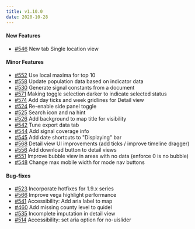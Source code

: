 ```yaml
---
title: v1.10.0
date: 2020-10-28
---
```


#### New Features

- [#546](https://github.com/cmu-delphi/www-covidcast/pull/546) New tab Single location view

#### Minor Features

- [#552](https://github.com/cmu-delphi/www-covidcast/pull/552) Use local maxima for top 10
- [#558](https://github.com/cmu-delphi/www-covidcast/pull/558) Update population data based on indicator data
- [#530](https://github.com/cmu-delphi/www-covidcast/pull/530) Generate signal constants from a document
- [#571](https://github.com/cmu-delphi/www-covidcast/pull/571) Making toggle selection darker to indicate selected status
- [#574](https://github.com/cmu-delphi/www-covidcast/pull/574) Add day ticks and week gridlines for Detail view
- [#524](https://github.com/cmu-delphi/www-covidcast/pull/524) Re-enable side panel toggle
- [#525](https://github.com/cmu-delphi/www-covidcast/pull/525) Search icon and na hint
- [#526](https://github.com/cmu-delphi/www-covidcast/pull/526) Add background to map title for visibility
- [#542](https://github.com/cmu-delphi/www-covidcast/pull/542) Tune export data tab
- [#544](https://github.com/cmu-delphi/www-covidcast/pull/544) Add signal coverage info
- [#545](https://github.com/cmu-delphi/www-covidcast/pull/545) Add date shortcuts to "Displaying" bar
- [#568](https://github.com/cmu-delphi/www-covidcast/pull/568) Detail view UI improvements (add ticks / improve timeline dragger)
- [#556](https://github.com/cmu-delphi/www-covidcast/pull/556) Add download button to detail views
- [#551](https://github.com/cmu-delphi/www-covidcast/pull/551) Improve bubble view in areas with no data (enforce 0 is no bubble)
- [#548](https://github.com/cmu-delphi/www-covidcast/pull/548) Change max mobile width for mode nav buttons

#### Bug-fixes

- [#523](https://github.com/cmu-delphi/www-covidcast/pull/523) Incorporate hotfixes for 1.9.x series
- [#566](https://github.com/cmu-delphi/www-covidcast/pull/566) Improve vega highlight performance
- [#541](https://github.com/cmu-delphi/www-covidcast/pull/541) Accessibility: Add aria label to map
- [#460](https://github.com/cmu-delphi/www-covidcast/pull/460) Add missing county level to quidel
- [#535](https://github.com/cmu-delphi/www-covidcast/pull/535) Incomplete imputation in detail view
- [#514](https://github.com/cmu-delphi/www-covidcast/pull/514) Accessibility: set aria option for no-uislider
